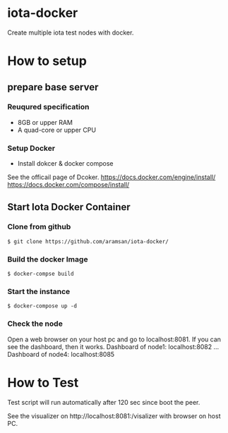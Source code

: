 # iota-docker

Create multiple iota test nodes with docker.

# How to setup

## prepare base server

### Reuqured specification
- 8GB or upper RAM
- A quad-core or upper CPU

### Setup Docker

- Install dokcer & docker compose

See the officail page of Dcoker.
https://docs.docker.com/engine/install/
https://docs.docker.com/compose/install/

## Start Iota Docker Container

### Clone from github

```
$ git clone https://github.com/aramsan/iota-docker/
```

### Build the docker Image

```
$ docker-compse build
```

### Start the instance

```
$ docker-compose up -d
```

### Check the node

Open a web browser on your host pc and go to localhost:8081. If you can see the dashboard, then it works.
Dashboard of node1: localhost:8082
   ...
Dashboard of node4: localhost:8085

# How to Test

Test script will run automatically after 120 sec since boot the peer.

See the visualizer on http://localhost:8081:/visalizer with browser on host PC.


